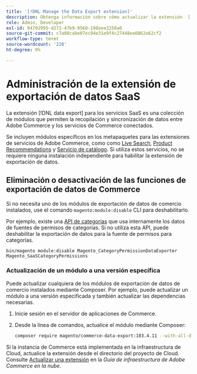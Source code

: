 ```yaml
---
title: '[!DNL Manage the Data Export extension]'
description: Obtenga información sobre cómo actualizar la extensión  [!DNL Data Export] y quitar o deshabilitar los servicios de exportación de datos que no son necesarios.
role: Admin, Developer
exl-id: 94702995-d272-47b9-9560-198eee3250a6
source-git-commit: c7a08cabe07ec94e31e9f4c27448ee0862e62cf2
workflow-type: tm+mt
source-wordcount: '228'
ht-degree: 0%

---
```


# Administración de la extensión de exportación de datos SaaS

La extensión [!DNL data export] para los servicios SaaS es una colección de módulos que permiten la recopilación y sincronización de datos entre Adobe Commerce y los servicios de Commerce conectados.

Se incluyen módulos específicos en los metapaquetes para las extensiones de servicios de Adobe Commerce, como
como [Live Search](/help/live-search/overview.md), [Product Recommendations](/help/product-recommendations/overview.md) y [Servicio de catálogo](/help/catalog-service/overview.md). Si utiliza estos servicios, no se requiere ninguna instalación independiente para habilitar la extensión de exportación de datos.

## Eliminación o desactivación de las funciones de exportación de datos de Commerce

Si no necesita uno de los módulos de exportación de datos de comercio instalados, use el comando `magento:module:disable` CLI para deshabilitarlo.

Por ejemplo, existe una [API de categorías](https://developer.adobe.com/commerce/webapi/graphql/schema/catalog-service/queries/categories/) que usa internamente los datos de fuentes de permisos de categorías. Si no utiliza esta API, puede deshabilitar la exportación de datos para la fuente de permisos para categorías.

```shell script
bin/magento module:disable Magento_CategoryPermissionDataExporter Magento_SaaSCategoryPermissions
```

### Actualización de un módulo a una versión específica

Puede actualizar cualquiera de los módulos de exportación de datos de comercio instalados mediante Composer. Por ejemplo, puede actualizar un módulo a una versión especificada y también actualizar las dependencias necesarias.

1. Inicie sesión en el servidor de aplicaciones de Commerce.

1. Desde la línea de comandos, actualice el módulo mediante Composer:

   ```bash
   composer require magento/commerce-data-export:103.4.11 --with-all-dependencies
   ```

Si la instancia de Commerce está implementada en la infraestructura de Cloud, actualice la extensión desde el directorio del proyecto de Cloud. Consulte [Actualizar una extensión](https://experienceleague.adobe.com/es/docs/commerce-cloud-service/user-guide/configure-store/extensions#upgrade-an-extension) en la _Guía de infraestructura de Adobe Commerce en la nube_.
